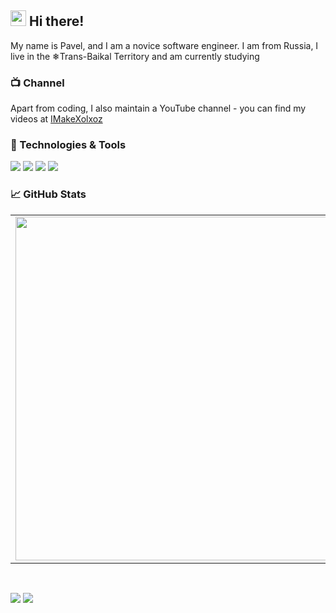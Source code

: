 ## <img src="https://github.com/IMakeXolxoz/IMakeXolxoz/blob/main/data/wave.gif" width="25px"> Hi there! 

My name is Pavel, and I am a novice software engineer. I am from Russia, I live in the ❄Trans-Baikal Territory and am currently studying 

### 📺 Channel

Apart from coding, I also maintain a YouTube channel - you can find my videos at [IMakeXolxoz](https://www.youtube.com/channel/UCWrTVn7cnvuFGTDn0M1nz3w)

### 🔧 Technologies & Tools

![](https://img.shields.io/badge/Code-Python-informational?style=flat-square&logo=Python&logoColor=white&color=5194f0&bgcolor=110d17)
![](https://img.shields.io/badge/Code-HTML-informational?style=flat-square&logo=html&logoColor=white&color=5194f0&bgcolor=110d17)
![](https://img.shields.io/badge/Editor-VS%20Code-informational?style=flat-square&logo=visual-studio-code&logoColor=white&color=5194f0)
![](https://img.shields.io/badge/Editor-PyCharm-informational?style=flat-square&logo=PyCharm&logoColor=white&color=5194f0)



### 📈 GitHub Stats
<p align="center">
  <table>
  <tr>
      <td><img width="550px" align="left" src="https://github-readme-stats.vercel.app/api?username=IMakeKolxoz&hide_border=true&count_private=false&layout=compact&hide_title=true&show_icons=true&theme=dark&icon_color=5194f0&bg_color=0d1117" /></td>
      <td><img width="550px" src="https://github-readme-stats.vercel.app/api/top-langs/?username=IMakeKolxoz&hide=html&layout=compact&hide_border=true&hide_title=true&theme=dark&icon_color=5194f0&bg_color=0d1117" /></td>
  </tr>   
</table>
</p>

<br />

<p>
  <a href="https://www.youtube.com/channel/UCWrTVn7cnvuFGTDn0M1nz3w"><img src="https://img.shields.io/badge/-IMakeXolxoz-5194f0?style=flat-square&logo=Youtube" /></a>
  <a href="https://mailhide.io/e/eBu1qa4Q"><img src="https://img.shields.io/badge/email-reveal-2a8?style=flat-square&logo=gmail&logoColor=white&color=5194f0" /></a>
</p>

